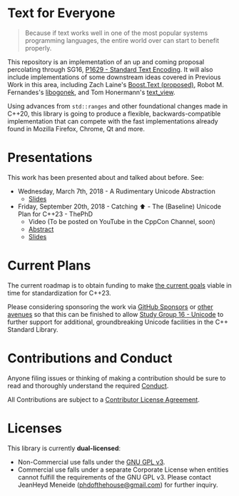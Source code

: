# Text for Everyone

> Because if text works well in one of the most popular systems programming languages, the entire world over can start to benefit properly.

This repository is an implementation of an up and coming proposal percolating through SG16, [P1629 - Standard Text Encoding](https://thephd.github.io/vendor/future_cxx/papers/d1629.html). It will also include implementations of some downstream ideas covered in Previous Work in this area, including Zach Laine's [Boost.Text (proposed)](https://github.com/tzlaine/text), Robot M. Fernandes's [libogonek](https://github.com/libogonek/ogonek), and Tom Honermann's [text_view](https://github.com/tahonermann/text_view).

Using advances from `std::ranges` and other foundational changes made in C++20, this library is going to produce a flexible, backwards-compatible implementation that can compete with the fast implementations already found in Mozilla Firefox, Chrome, Qt and more.



# Presentations

This work has been presented about and talked about before. See:

- Wednesday, March 7th, 2018 - A Rudimentary Unicode Abstraction
  - [Slides](docs/presentations/2018.03.07%20-%20a%20rudimentary%20unicode%20abstraction%20-%20ThePhD%20-%20SG16%202018.pdf)
- Friday, September 20th, 2018 - Catching ⬆️ - The (Baseline) Unicode Plan for C++23 - ThePhD
  - Video (To be posted on YouTube in the CppCon Channel, soon)
  - [Abstract](https://cppcon2019.sched.com/event/7823aebeede8d50e1daa70b5c22ab0a4)
  - [Slides](docs/presentations/2019.09.20%20-%20Catching%20⬆️%20-%20The%20(Baseline)%20Unicode%20Plan%20for%20C++23%20-%20ThePhD%20-%20CppCon%202019.pdf)



# Current Plans

The current roadmap is to obtain funding to make [the current goals](docs/funding/2019.09.21%20-%20Towards%20Text%20in%20the%20Standard%20Library%20-%20ThePhD.pdf) viable in time for standardization for C++23.

Please considering sponsoring the work via [GitHub Sponsors](https://github.com/users/ThePhD/sponsorship) or [other avenues](https://thephd.github.io/support/) so that this can be finished to allow [Study Group 16 - Unicode](https://github.com/sg16-unicode/sg16) to further support for additional, groundbreaking Unicode facilities in the C++ Standard Library.



# Contributions and Conduct

Anyone filing issues or thinking of making a contribution should be sure to read and thoroughly understand the required [Conduct](CONDUCT.md).

All Contributions are subject to a [Contributor License Agreement](LICENSE.CLA).



# Licenses

This library is currently **dual-licensed**:

- Non-Commercial use falls under the [GNU GPL v3](LICENSE).
- Commercial use falls under a separate Corporate License when entities cannot fulfill the requirements of the GNU GPL v3. Please contact JeanHeyd Meneide ([phdofthehouse@gmail.com](phdofthehouse@gmail.com)) for further inquiry.
